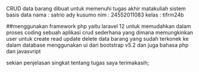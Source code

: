 CRUD data barang
dibuat untuk memenuhi tugas akhir matakuliah sistem basis data
nama : satrio ady kusumo
nim : 24552011083
kelas : tifrm24b


##menggunakan framework php yaitu laravel 12 untuk memudahkan dalam proses coding
sebuah aplikasi crud sederhana yang dimana memungkinkan user untuk create read update delete data barang yang sudah terkonek ke dalam database
menggunakan ui dari bootstrap v5.2 dan juga bahasa php dan javasvript

sekian penjelasan singkat tentang tugas saya terimakasih;
